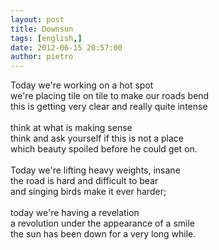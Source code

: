 ```yaml
---
layout: post
title: Downsun
tags: [english,]
date: 2012-06-15 20:57:00
author: pietro
---
```

Today we're working on a hot spot<br/>we're placing tile on tile to make our roads bend<br/>this is getting very clear and really quite intense<br/><br/>think at what is making sense<br/>think and ask yourself if this is not a place<br/>which beauty spoiled before he could get on.<br/><br/>Today we're lifting heavy weights, insane<br/>the road is hard and difficult to bear<br/>and singing birds make it ever harder;<br/><br/>today we're having a revelation<br/>a revolution under the appearance of a smile<br/>the sun has been down for a very long while.
